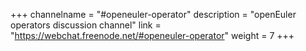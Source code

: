 +++
channelname = "#openeuler-operator"
description = "openEuler operators discussion channel"
link = "https://webchat.freenode.net/#openeuler-operator"
weight =  7
+++
